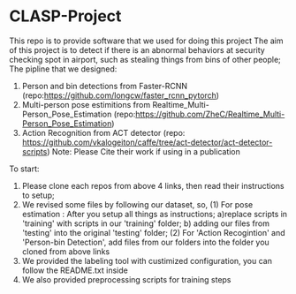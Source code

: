# CLASP-Project
This repo is to provide software that we used for doing this project
The aim of this project is to detect if there is an abnormal behaviors at security checking spot in airport, such as stealing things from bins of other people;
The pipline that we designed: 
1) Person and bin detections from Faster-RCNN (repo:https://github.com/longcw/faster_rcnn_pytorch)
2) Multi-person pose estimitions from Realtime_Multi-Person_Pose_Estimation (repo:https://github.com/ZheC/Realtime_Multi-Person_Pose_Estimation)
3) Action Recognition from ACT detector (repo: https://github.com/vkalogeiton/caffe/tree/act-detector/act-detector-scripts)
Note: Please Cite their work if using in a publication

To start:
1. Please clone each repos from above 4 links, then read their instructions to setup;
2. We revised some files by following our dataset, so,
(1) For pose estimation : After you setup all things as instructions; a)replace scripts in 'training' with scripts in our 'training' folder; b) adding our files from 'testing' into the original 'testing' folder; 
(2) For 'Action Recogintion' and 'Person-bin Detection', add files from our folders into the folder you cloned from above links
3. We provided the labeling tool with custimized configuration, you can follow the README.txt inside
4. We also provided preprocessing scripts for training steps
